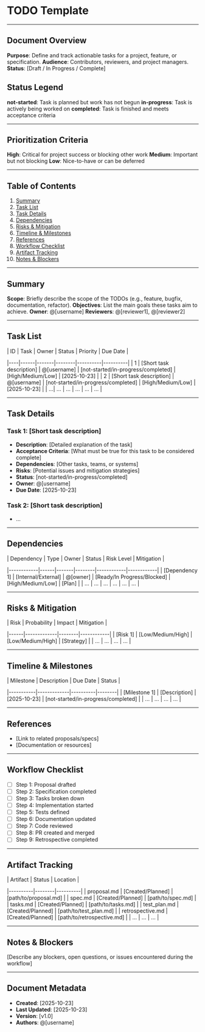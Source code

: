 # TODO Template

---

## Document Overview

**Purpose**: Define and track actionable tasks for a project, feature, or specification.
**Audience**: Contributors, reviewers, and project managers.
**Status**: [Draft / In Progress / Complete]

## Status Legend
**not-started**: Task is planned but work has not begun
**in-progress**: Task is actively being worked on
**completed**: Task is finished and meets acceptance criteria

---
## Prioritization Criteria
**High**: Critical for project success or blocking other work
**Medium**: Important but not blocking
**Low**: Nice-to-have or can be deferred

---

## Table of Contents
01. [Summary](#summary)
02. [Task List](#task-list)
03. [Task Details](#task-details)
04. [Dependencies](#dependencies)
05. [Risks & Mitigation](#risks--mitigation)
06. [Timeline & Milestones](#timeline--milestones)
07. [References](#references)
08. [Workflow Checklist](#workflow-checklist)
09. [Artifact Tracking](#artifact-tracking)
10. [Notes & Blockers](#notes--blockers)

---

## Summary

**Scope**: Briefly describe the scope of the TODOs (e.g., feature, bugfix, documentation, refactor).
**Objectives**: List the main goals these tasks aim to achieve.
**Owner**: @[username]
**Reviewers**: @[reviewer1], @[reviewer2]

---

## Task List

| ID | Task | Owner | Status | Priority | Due Date |

|----|------|-------|--------|----------|----------|
| 1  | [Short task description] | @[username] | [not-started/in-progress/completed] | [High/Medium/Low] | [2025-10-23] |
| 2  | [Short task description] | @[username] | [not-started/in-progress/completed] | [High/Medium/Low] | [2025-10-23] |
| ...| ...  | ...   | ...    | ...      | ...      |

---

## Task Details

### Task 1: [Short task description]
- **Description**: [Detailed explanation of the task]
- **Acceptance Criteria**: [What must be true for this task to be considered complete]
- **Dependencies**: [Other tasks, teams, or systems]
- **Risks**: [Potential issues and mitigation strategies]
- **Status**: [not-started/in-progress/completed]
- **Owner**: @[username]
- **Due Date**: [2025-10-23]

### Task 2: [Short task description]
- ...

---

## Dependencies

| Dependency | Type | Owner | Status | Risk Level | Mitigation |

|------------|------|-------|--------|------------|------------|
| [Dependency 1] | [Internal/External] | @[owner] | [Ready/In Progress/Blocked] | [High/Medium/Low] | [Plan] |
| ...        | ...  | ...   | ...    | ...        | ...        |

---

## Risks & Mitigation

| Risk | Probability | Impact | Mitigation |

|------|-------------|--------|------------|
| [Risk 1] | [Low/Medium/High] | [Low/Medium/High] | [Strategy] |
| ...  | ...         | ...    | ...        |

---

## Timeline & Milestones

| Milestone | Description | Due Date | Status |

|-----------|-------------|----------|--------|
| [Milestone 1] | [Description] | [2025-10-23] | [not-started/in-progress/completed] |
| ...       | ...         | ...      | ...    |

---

## References
- [Link to related proposals/specs]
- [Documentation or resources]

---

## Workflow Checklist

- [ ] Step 1: Proposal drafted
- [ ] Step 2: Specification completed
- [ ] Step 3: Tasks broken down
- [ ] Step 4: Implementation started
- [ ] Step 5: Tests defined
- [ ] Step 6: Documentation updated
- [ ] Step 7: Code reviewed
- [ ] Step 8: PR created and merged
- [ ] Step 9: Retrospective completed

---

## Artifact Tracking
| Artifact | Status | Location |

|----------|--------|----------|
| proposal.md | [Created/Planned] | [path/to/proposal.md] |
| spec.md | [Created/Planned] | [path/to/spec.md] |
| tasks.md | [Created/Planned] | [path/to/tasks.md] |
| test_plan.md | [Created/Planned] | [path/to/test_plan.md] |
| retrospective.md | [Created/Planned] | [path/to/retrospective.md] |
| ... | ... | ... |

---

## Notes & Blockers
[Describe any blockers, open questions, or issues encountered during the workflow]

---

## Document Metadata
- **Created**: [2025-10-23]
- **Last Updated**: [2025-10-23]
- **Version**: [v1.0]
- **Authors**: @[username]
